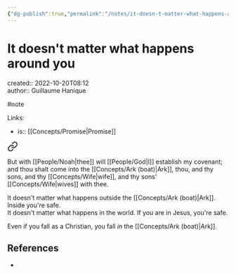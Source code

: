 ```yaml
---
{"dg-publish":true,"permalink":"/notes/it-doesn-t-matter-what-happens-around-you/"}
---
```


# It doesn't matter what happens around you

created:: 2022-10-20T08:12  
author:: Guillaume Hanique

#note

Links:

- is:: [[Concepts/Promise\|Promise]]


<div class="transclusion internal-embed is-loaded"><a class="markdown-embed-link" href="/scripture/kjv/genesis-kjv/genesis-6-kjv/genesis-6-18-kjv/" aria-label="Open link"><svg xmlns="http://www.w3.org/2000/svg" width="24" height="24" viewBox="0 0 24 24" fill="none" stroke="currentColor" stroke-width="2" stroke-linecap="round" stroke-linejoin="round" class="svg-icon lucide-link"><path d="M10 13a5 5 0 0 0 7.54.54l3-3a5 5 0 0 0-7.07-7.07l-1.72 1.71"></path><path d="M14 11a5 5 0 0 0-7.54-.54l-3 3a5 5 0 0 0 7.07 7.07l1.71-1.71"></path></svg></a><div class="markdown-embed">



But with [[People/Noah\|thee]] will [[People/God\|I]] establish my covenant; and thou shalt come into the [[Concepts/Ark (boat)\|Ark]], thou, and thy sons, and thy [[Concepts/Wife\|wife]], and thy sons' [[Concepts/Wife\|wives]] with thee.


</div></div>


It doesn't matter what happens outside the [[Concepts/Ark (boat)\|Ark]]. Inside you're safe.  
It doesn't matter what happens in the world. If you are in Jesus, you're safe.

Even if you fall as a Christian, you fall *in* the [[Concepts/Ark (boat)\|Ark]].

## References

- 
